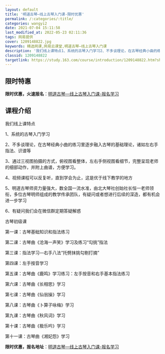 ```yaml
---
layout: default
title: '明道古琴—线上古琴入门课-限时优惠'
permalink: /:categories/:title/
categories: wangyi2
date: 2021-07-04 15:11:58
last_modified_at: 2022-05-23 02:11:36
tags: 网易提供
cover: 1209148822.jpg
keywords: 精选网课,网易云课堂,明道古琴—线上古琴入门课
description: '我们线上课特点1、系统的古琴入门学习2、不多谈理论，在古琴经典小曲的练习里逐步融入古琴的基础理论，诸如左右手指法、识谱等'
classid: 1209148822
targetlink: https://study.163.com/course/introduction/1209148822.htm?share=1&shareId=1025206652&utm_campaign=share&utm_medium=iphoneShare&utm_source=&utm_u=1025206652
---
```


## 限时特惠

**限时优惠，火速报名**：[明道古琴—线上古琴入门课-报名学习](https://study.163.com/course/introduction/1209148822.htm?share=1&shareId=1025206652&utm_campaign=share&utm_medium=iphoneShare&utm_source=&utm_u=1025206652)

## 课程介绍

我们线上课特点



1、系统的古琴入门学习



2、不多谈理论，在古琴经典小曲的练习里逐步融入古琴的基础理论，诸如左右手指法、识谱等



3、通过三视图拍摄的方式，俯视图看整体，左右手侧视图看细节，完整呈现老师的细部动作，并附上曲谱，方便学习。



4、视频课程可以反复听，直到学会为止，这是优于线下教学的地方



5、明道古琴师资力量强大，数全国一流水准，由北大琴社创始社长恒一老师领衔，多位古琴明师组成的教学传承团队，有疑问或者想进行后续的深造，都有机会进一步学习



6、有疑问我们会在微信群定期答疑解惑



古琴初级课



第一课：古琴基础知识和指法练习

第二课：古琴曲《沧海一声笑》学习及练习“勾挑”指法

第三课：指法学习—右手八法“托劈抹挑勾剔打摘”

第四课：左手按音学习

第五课：古琴曲《鹿鸣》学习练习：左手按音和右手基本指法练习

第六课：古琴曲《长相思》学习

第七课：古琴曲《仙翁操》学习

第八课：古琴曲《卜算子咏梅》学习

第九课：古琴曲《秋风词》学习

第十课：古琴曲《极乐吟》学习

第十一课：古琴曲《湘妃怨》学习

**限时优惠，报名地址**：[明道古琴—线上古琴入门课-报名学习](https://study.163.com/course/introduction/1209148822.htm?share=1&shareId=1025206652&utm_campaign=share&utm_medium=iphoneShare&utm_source=&utm_u=1025206652)

